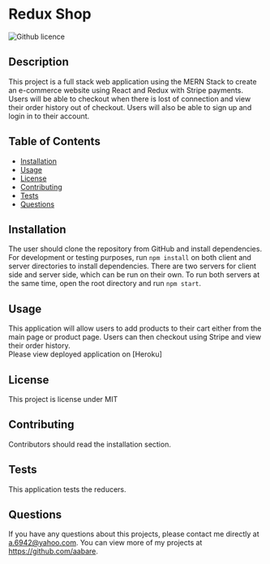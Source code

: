 # Redux Shop

![Github licence](http://img.shields.io/badge/license-MIT-blue.svg)

## Description 
This project is a full stack web application using the MERN Stack to create an e-commerce website using React and Redux with Stripe payments. Users will be able to checkout when there is lost of connection and view their order history out of checkout. Users will also be able to sign up and login in to their account. 

## Table of Contents
* [Installation](#installation)
* [Usage](#usage)
* [License](#license)
* [Contributing](#contributing)
* [Tests](#tests)
* [Questions](#questions)

## Installation 
The user should clone the repository from GitHub and install dependencies. For development or testing purposes, run `npm install` on both client and server directories to install dependencies. There are two servers for client side and server side, which can be run on their own. To run both servers at the same time, open the root directory and run `npm start`.

## Usage 
This application will allow users to add products to their cart either from the main page or product page. Users can then checkout using Stripe and view their order history.<br>
Please view deployed application on [Heroku]

## License 
This project is license under MIT

## Contributing 
Contributors should read the installation section. 

## Tests
This application tests the reducers. 

## Questions
If you have any questions about this projects, please contact me directly at a.6942@yahoo.com. You can view more of my projects at https://github.com/aabare.